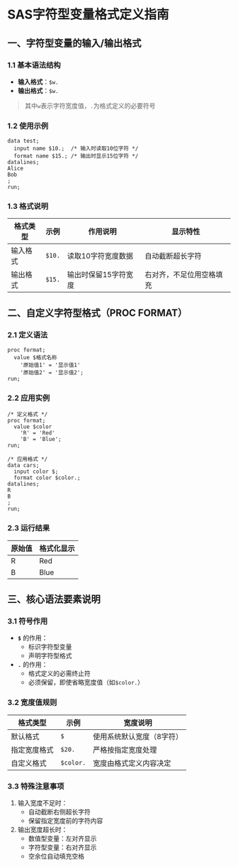 # SAS字符型变量格式定义指南

## 一、字符型变量的输入/输出格式

### 1.1 基本语法结构

-   **输入格式**：`$w.`
-   **输出格式**：`$w.`

> 其中`w`表示字符宽度值，`.`为格式定义的必要符号

### 1.2 使用示例

``` sas
data test;
  input name $10.;  /* 输入时读取10位字符 */
  format name $15.; /* 输出时显示15位字符 */
datalines;
Alice
Bob
;
run;
```

### 1.3 格式说明

| 格式类型 | 示例   | 作用说明             | 显示特性                 |
|----------|--------|----------------------|--------------------------|
| 输入格式 | `$10.` | 读取10字符宽度数据   | 自动截断超长字符         |
| 输出格式 | `$15.` | 输出时保留15字符宽度 | 右对齐，不足位用空格填充 |

## 二、自定义字符型格式（PROC FORMAT）

### 2.1 定义语法

``` sas
proc format;
  value $格式名称
    '原始值1' = '显示值1'
    '原始值2' = '显示值2';
run;
```

### 2.2 应用实例

``` sas
/* 定义格式 */
proc format;
  value $color
    'R' = 'Red'
    'B' = 'Blue';
run;

/* 应用格式 */
data cars;
  input color $;
  format color $color.;
datalines;
R
B
;
run;
```

### 2.3 运行结果

| 原始值 | 格式化显示 |
|--------|------------|
| R      | Red        |
| B      | Blue       |

## 三、核心语法要素说明

### 3.1 符号作用

-   **`$`** 的作用：
    -   标识字符型变量
    -   声明字符型格式
-   **`.`** 的作用：
    -   格式定义的必需终止符
    -   必须保留，即使省略宽度值（如`$color.`）

### 3.2 宽度值规则

| 格式类型     | 示例      | 宽度说明                  |
|--------------|-----------|---------------------------|
| 默认格式     | `$`       | 使用系统默认宽度（8字符） |
| 指定宽度格式 | `$20.`    | 严格按指定宽度处理        |
| 自定义格式   | `$color.` | 宽度由格式定义内容决定    |

### 3.3 特殊注意事项

1.  输入宽度不足时：
    -   自动截断右侧超长字符
    -   保留指定宽度前的字符内容
2.  输出宽度超长时：
    -   数值型变量：左对齐显示
    -   字符型变量：右对齐显示
    -   空余位自动填充空格
